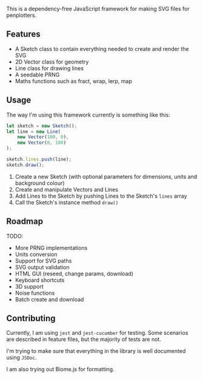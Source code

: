 This is a dependency-free JavaScript framework for making SVG files for penplotters.

## Features

- A Sketch class to contain everything needed to create and render the SVG
- 2D Vector class for geometry
- Line class for drawing lines
- A seedable PRNG
- Maths functions such as fract, wrap, lerp, map

## Usage

The way I'm using this framework currently is something like this:

```js
let sketch = new Sketch();
let line = new Line(
	new Vector(100, 0),
	new Vector(0, 100)
);

sketch.lines.push(line);
sketch.draw();
```

1. Create a new Sketch (with optional parameters for dimensions, units and background colour)
2. Create and manipulate Vectors and Lines
3. Add Lines to the Sketch by pushing Lines to the Sketch's `lines` array
4. Call the Sketch's instance method `draw()`

## Roadmap

TODO:
- More PRNG implementations
- Units conversion
- Support for SVG paths
- SVG output validation
- HTML GUI (reseed, change params, download)
- Keyboard shortcuts
- 3D support
- Noise functions
- Batch create and download

## Contributing

Currently, I am using `jest` and `jest-cucumber` for testing. Some scenarios are described in feature files, but the majority of tests are not.

I'm trying to make sure that everything in the library is well documented using `JSDoc`.

I am also trying out Biome.js for formatting.